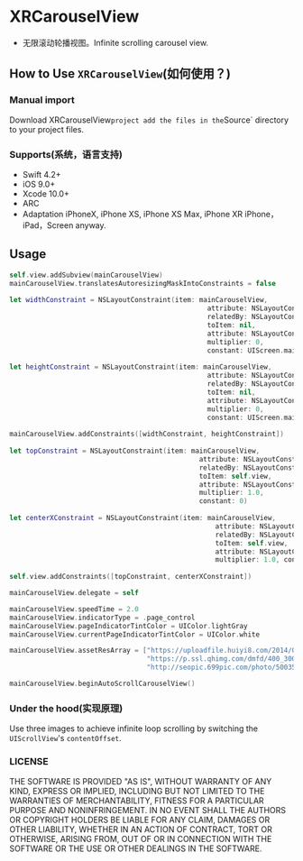 # **XRCarouselView**

- 无限滚动轮播视图。Infinite scrolling carousel view.

## How to Use `XRCarouselView`(如何使用？)

### Manual import

Download XRCarouselView` project add the files in the `Source` directory to your project files.

### Supports(系统，语言支持)

- Swift 4.2+
- iOS 9.0+
- Xcode 10.0+
- ARC
- Adaptation iPhoneX, iPhone XS, iPhone XS Max, iPhone XR
  iPhone，iPad，Screen anyway.

## Usage

```swift
self.view.addSubview(mainCarouselView)
mainCarouselView.translatesAutoresizingMaskIntoConstraints = false
        
let widthConstraint = NSLayoutConstraint(item: mainCarouselView,
                                                 attribute: NSLayoutConstraint.Attribute.width,
                                                 relatedBy: NSLayoutConstraint.Relation.equal,
                                                 toItem: nil,
                                                 attribute: NSLayoutConstraint.Attribute.notAnAttribute,
                                                 multiplier: 0,
                                                 constant: UIScreen.main.bounds.size.width)
        
let heightConstraint = NSLayoutConstraint(item: mainCarouselView,
                                                 attribute: NSLayoutConstraint.Attribute.height,
                                                 relatedBy: NSLayoutConstraint.Relation.equal,
                                                 toItem: nil,
                                                 attribute: NSLayoutConstraint.Attribute.notAnAttribute,
                                                 multiplier: 0,
                                                 constant: UIScreen.main.bounds.size.width / 375 * 186.0)
        
mainCarouselView.addConstraints([widthConstraint, heightConstraint])
        
let topConstraint = NSLayoutConstraint(item: mainCarouselView,
                                               attribute: NSLayoutConstraint.Attribute.top,
                                               relatedBy: NSLayoutConstraint.Relation.equal,
                                               toItem: self.view,
                                               attribute: NSLayoutConstraint.Attribute.topMargin,
                                               multiplier: 1.0,
                                               constant: 0)
        
let centerXConstraint = NSLayoutConstraint(item: mainCarouselView,
                                                   attribute: NSLayoutConstraint.Attribute.centerX,
                                                   relatedBy: NSLayoutConstraint.Relation.equal,
                                                   toItem: self.view,
                                                   attribute: NSLayoutConstraint.Attribute.centerX,
                                                   multiplier: 1.0, constant: 0)
        
self.view.addConstraints([topConstraint, centerXConstraint])

mainCarouselView.delegate = self

mainCarouselView.speedTime = 2.0
mainCarouselView.indicatorType = .page_control
mainCarouselView.pageIndicatorTintColor = UIColor.lightGray
mainCarouselView.currentPageIndicatorTintColor = UIColor.white

mainCarouselView.assetResArray = ["https://uploadfile.huiyi8.com/2014/0705/20140705042540704.jpg",
                                  "https://p.ssl.qhimg.com/dmfd/400_300_/t0120b2f23b554b8402.jpg",
                                  "http://seopic.699pic.com/photo/50035/0520.jpg_wh1200.jpg"]

mainCarouselView.beginAutoScrollCarouselView()
```

### Under the hood(实现原理)

Use three images to achieve infinite loop scrolling by switching the `UIScrollView`'s `contentOffset`.

### LICENSE

THE SOFTWARE IS PROVIDED "AS IS", WITHOUT WARRANTY OF ANY KIND, EXPRESS OR
IMPLIED, INCLUDING BUT NOT LIMITED TO THE WARRANTIES OF MERCHANTABILITY,
FITNESS FOR A PARTICULAR PURPOSE AND NONINFRINGEMENT. IN NO EVENT SHALL THE
AUTHORS OR COPYRIGHT HOLDERS BE LIABLE FOR ANY CLAIM, DAMAGES OR OTHER
LIABILITY, WHETHER IN AN ACTION OF CONTRACT, TORT OR OTHERWISE, ARISING FROM,
OUT OF OR IN CONNECTION WITH THE SOFTWARE OR THE USE OR OTHER DEALINGS IN THE
SOFTWARE.
